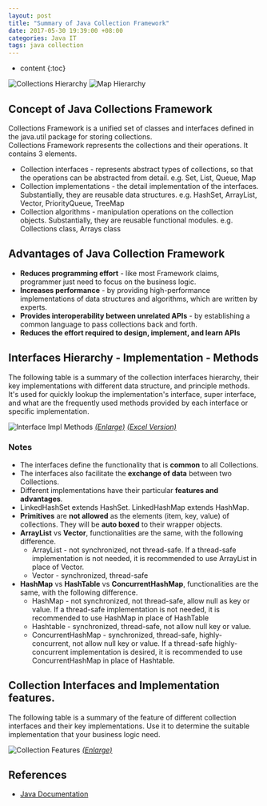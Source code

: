 ```yaml
---
layout: post
title: "Summary of Java Collection Framework"
date: 2017-05-30 19:39:00 +08:00
categories: Java IT
tags: java collection
---
```


* content
{:toc}

![Collections Hierarchy](https://ejres-1253687085.picgz.myqcloud.com/img/java/CollectionHierarchy.png)
![Map Hierarchy](https://ejres-1253687085.picgz.myqcloud.com/img/java/MapInterface.png)

## Concept of Java Collections Framework  
Collections Framework is a unified set of classes and interfaces defined in the java.util package for storing collections.  
Collections Framework represents the collections and their operations. It contains 3 elements.  




* Collection interfaces - represents abstract types of collections, so that the operations can be abstracted from detail. e.g. Set, List, Queue, Map  
* Collection implementations - the detail implementation of the interfaces. Substantially, they are reusable data structures. e.g. HashSet, ArrayList, Vector, PriorityQueue, TreeMap  
* Collection algorithms - manipulation operations on the collection objects. Substantially, they are reusable functional modules. e.g. Collections class, Arrays class  


## Advantages of Java Collection Framework  
* **Reduces programming effort** - like most Framework claims, programmer just need to focus on the business logic.  
* **Increases performance** - by providing high-performance implementations of data structures and algorithms, which are written by experts.  
* **Provides interoperability between unrelated APIs** - by establishing a common language to pass collections back and forth.  
* **Reduces the effort required to design, implement, and learn APIs**  

 
## Interfaces Hierarchy - Implementation - Methods
The following table is a summary of the collection interfaces hierarchy, their key implementations with different data structure, and principle methods. It's used for quickly lookup the implementation's interface, super interface, and what are the frequently used methods provided by each interface or specific implementation.

![Interface Impl Methods](https://ejres-1253687085.picgz.myqcloud.com/img/java/CollectionImplMethod.png)
[*(Enlarge)*](https://ejres-1253687085.picgz.myqcloud.com/img/java/CollectionImplMethod.png)  [*(Excel Version)*](https://ejres-1253687085.cosgz.myqcloud.com/doc/CollectionInterfacesImplMethods.xlsx)

### Notes
* The interfaces define the functionality that is **common** to all Collections.  
* The interfaces also facilitate the **exchange of data** between two Collections.  
* Different implementations have their particular **features and advantages**.  
* LinkedHashSet extends HashSet. LinkedHashMap extends HashMap.  
* **Primitives** are **not allowed** as the elements (item, key, value) of collections. They will be **auto boxed** to their wrapper objects.  
* **ArrayList** vs **Vector**, functionalities are the same, with the following difference.  
    * ArrayList - not synchronized, not thread-safe. If a thread-safe implementation is not needed, it is recommended to use ArrayList in place of Vector.  
    * Vector - synchronized, thread-safe  
* **HashMap** vs **HashTable** vs **ConcurrentHashMap**,  functionalities are the same, with the following difference.  
    * HashMap - not synchronized, not thread-safe, allow null as key or value. If a thread-safe implementation is not needed, it is recommended to use HashMap in place of HashTable  
    * Hashtable - synchronized, thread-safe, not allow null key or value.  
    * ConcurrentHashMap - synchronized, thread-safe, highly-concurrent, not allow null key or value. If a thread-safe highly-concurrent implementation is desired, it is recommended to use ConcurrentHashMap in place of Hashtable.  

## Collection Interfaces and Implementation features.
The following table is a summary of the feature of different collection interfaces and their key implementations. Use it to determine the suitable implementation that your business logic need.

![Collection Features](https://ejres-1253687085.picgz.myqcloud.com/img/java/CollectionFeatures.png)
[*(Enlarge)*](https://ejres-1253687085.picgz.myqcloud.com/img/java/CollectionFeatures.png) 


## References

* [Java Documentation](http://docs.oracle.com/javase/7/docs/technotes/guides/collections/overview.html)
